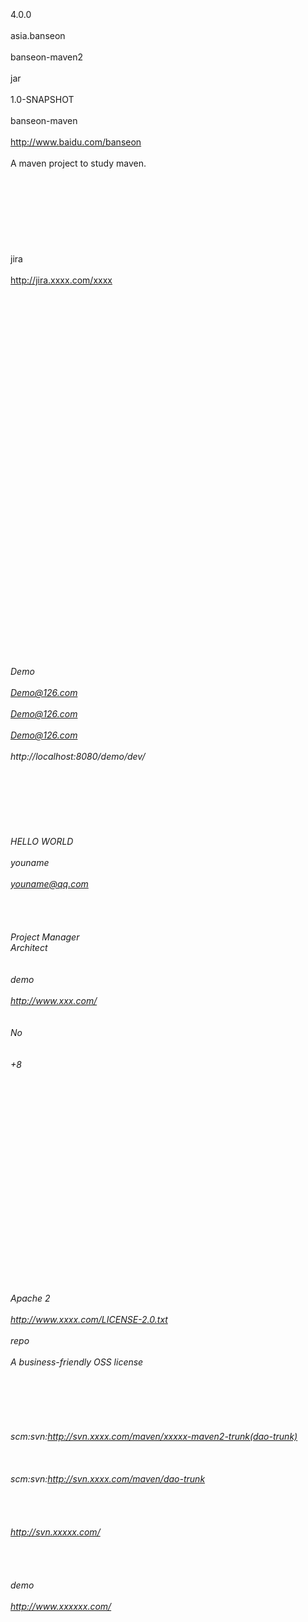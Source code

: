 <project xmlns="http://maven.apache.org/POM/4.0.0" xmlns:xsi="http://www.w3.org/2001/XMLSchema-instance"  
    xsi:schemaLocation="http://maven.apache.org/POM/4.0.0 http://maven.apache.org/xsd/maven-4.0.0.xsd">  
    <!--父项目的坐标。如果项目中没有规定某个元素的值，那么父项目中的对应值即为项目的默认值。 坐标包括group ID，artifact ID和 version。 -->  
    <parent>  
        <!--被继承的父项目的构件标识符 -->  
        <artifactId />  
        <!--被继承的父项目的全球唯一标识符 -->  
        <groupId />  
        <!--被继承的父项目的版本 -->  
        <version />  
        <!--父项目的pom.xml文件的相对路径。相对路径允许你选择一个不同的路径。默认值是../pom.xml。Maven首先在构建当前项目的地方寻找父项目的pom，其次在文件系统的这个位置（relativePath位置），然后在本地仓库，最后在远程仓库寻找父项目的pom。 -->  
        <relativePath />  
    </parent>  
    <!--声明项目描述符遵循哪一个POM模型版本。模型本身的版本很少改变，虽然如此，但它仍然是必不可少的，这是为了当Maven引入了新的特性或者其他模型变更的时候，确保稳定性。 -->  
    <modelVersion>4.0.0</modelVersion>  
    <!--项目的全球唯一标识符，通常使用全限定的包名区分该项目和其他项目。并且构建时生成的路径也是由此生成， 如com.mycompany.app生成的相对路径为：/com/mycompany/app -->  
    <groupId>asia.banseon</groupId>  
    <!--构件的标识符，它和group ID一起唯一标识一个构件。换句话说，你不能有两个不同的项目拥有同样的artifact ID和groupID；在某个特定的group   
        ID下，artifact ID也必须是唯一的。构件是项目产生的或使用的一个东西，Maven为项目产生的构件包括：JARs，源码，二进制发布和WARs等。 -->  
    <artifactId>banseon-maven2</artifactId>  
    <!--项目产生的构件类型，例如jar、war、ear、pom。插件可以创建他们自己的构件类型，所以前面列的不是全部构件类型 -->  
    <packaging>jar</packaging>  
    <!--项目当前版本，格式为:主版本.次版本.增量版本-限定版本号 -->  
    <version>1.0-SNAPSHOT</version>  
    <!--项目的名称, Maven产生的文档用 -->  
    <name>banseon-maven</name>  
    <!--项目主页的URL, Maven产生的文档用 -->  
    <url>http://www.baidu.com/banseon</url>  
    <!--项目的详细描述, Maven 产生的文档用。 当这个元素能够用HTML格式描述时（例如，CDATA中的文本会被解析器忽略，就可以包含HTML标签），   
        不鼓励使用纯文本描述。如果你需要修改产生的web站点的索引页面，你应该修改你自己的索引页文件，而不是调整这里的文档。 -->  
    <description>A maven project to study maven.</description>  
    <!--描述了这个项目构建环境中的前提条件。 -->  
    <prerequisites>  
        <!--构建该项目或使用该插件所需要的Maven的最低版本 -->  
        <maven />  
    </prerequisites>  
    <!--项目的问题管理系统(Bugzilla, Jira, Scarab,或任何你喜欢的问题管理系统)的名称和URL，本例为 jira -->  
    <issueManagement>  
        <!--问题管理系统（例如jira）的名字， -->  
        <system>jira</system>  
        <!--该项目使用的问题管理系统的URL -->  
        <url>http://jira.xxxx.com/xxxx</url>  
    </issueManagement>  
    <!--项目持续集成信息 -->  
    <ciManagement>  
        <!--持续集成系统的名字，例如continuum -->  
        <system />  
        <!--该项目使用的持续集成系统的URL（如果持续集成系统有web接口的话）。 -->  
        <url />  
        <!--构建完成时，需要通知的开发者/用户的配置项。包括被通知者信息和通知条件（错误，失败，成功，警告） -->  
        <notifiers>  
            <!--配置一种方式，当构建中断时，以该方式通知用户/开发者 -->  
            <notifier>  
                <!--传送通知的途径 -->  
                <type />  
                <!--发生错误时是否通知 -->  
                <sendOnError />  
                <!--构建失败时是否通知 -->  
                <sendOnFailure />  
                <!--构建成功时是否通知 -->  
                <sendOnSuccess />  
                <!--发生警告时是否通知 -->  
                <sendOnWarning />  
                <!--不赞成使用。通知发送到哪里 -->  
                <address />  
                <!--扩展配置项 -->  
                <configuration />  
            </notifier>  
        </notifiers>  
    </ciManagement>  
    <!--项目创建年份，4位数字。当产生版权信息时需要使用这个值。 -->  
    <inceptionYear />  
    <!--项目相关邮件列表信息 -->  
    <mailingLists>  
        <!--该元素描述了项目相关的所有邮件列表。自动产生的网站引用这些信息。 -->  
        <mailingList>  
            <!--邮件的名称 -->  
            <name>Demo</name>  
            <!--发送邮件的地址或链接，如果是邮件地址，创建文档时，mailto: 链接会被自动创建 -->  
            <post>Demo@126.com</post>  
            <!--订阅邮件的地址或链接，如果是邮件地址，创建文档时，mailto: 链接会被自动创建 -->  
            <subscribe>Demo@126.com</subscribe>  
            <!--取消订阅邮件的地址或链接，如果是邮件地址，创建文档时，mailto: 链接会被自动创建 -->  
            <unsubscribe>Demo@126.com</unsubscribe>  
            <!--你可以浏览邮件信息的URL -->  
            <archive>http://localhost:8080/demo/dev/</archive>  
        </mailingList>  
    </mailingLists>  
    <!--项目开发者列表 -->  
    <developers>  
        <!--某个项目开发者的信息 -->  
        <developer>  
            <!--SCM里项目开发者的唯一标识符 -->  
            <id>HELLO WORLD</id>  
            <!--项目开发者的全名 -->  
            <name>youname</name>  
            <!--项目开发者的email -->  
            <email>youname@qq.com</email>  
            <!--项目开发者的主页的URL -->  
            <url />  
            <!--项目开发者在项目中扮演的角色，角色元素描述了各种角色 -->  
            <roles>  
                <role>Project Manager</role>  
                <role>Architect</role>  
            </roles>  
            <!--项目开发者所属组织 -->  
            <organization>demo</organization>  
            <!--项目开发者所属组织的URL -->  
            <organizationUrl>http://www.xxx.com/</organizationUrl>  
            <!--项目开发者属性，如即时消息如何处理等 -->  
            <properties>  
                <dept>No</dept>  
            </properties>  
            <!--项目开发者所在时区， -11到12范围内的整数。 -->  
            <timezone>+8</timezone>  
        </developer>  
    </developers>  
    <!--项目的其他贡献者列表 -->  
    <contributors>  
        <!--项目的其他贡献者。参见developers/developer元素 -->  
        <contributor>  
            <name />  
            <email />  
            <url />  
            <organization />  
            <organizationUrl />  
            <roles />  
            <timezone />  
            <properties />  
        </contributor>  
    </contributors>  
    <!--该元素描述了项目所有License列表。 应该只列出该项目的license列表，不要列出依赖项目的 license列表。如果列出多个license，用户可以选择它们中的一个而不是接受所有license。 -->  
    <licenses>  
        <!--描述了项目的license，用于生成项目的web站点的license页面，其他一些报表和validation也会用到该元素。 -->  
        <license>  
            <!--license用于法律上的名称 -->  
            <name>Apache 2</name>  
            <!--官方的license正文页面的URL -->  
            <url>http://www.xxxx.com/LICENSE-2.0.txt</url>  
            <!--项目分发的主要方式： repo，可以从Maven库下载 manual， 用户必须手动下载和安装依赖 -->  
            <distribution>repo</distribution>  
            <!--关于license的补充信息 -->  
            <comments>A business-friendly OSS license</comments>  
        </license>  
    </licenses>  
    <!--SCM(Source Control Management)标签允许你配置你的代码库，供Maven web站点和其它插件使用。 -->  
    <scm>  
        <!--SCM的URL,该URL描述了版本库和如何连接到版本库。欲知详情，请看SCMs提供的URL格式和列表。该连接只读。 -->  
        <connection>  
            scm:svn:http://svn.xxxx.com/maven/xxxxx-maven2-trunk(dao-trunk)     
        </connection>  
        <!--给开发者使用的，类似connection元素。即该连接不仅仅只读 -->  
        <developerConnection>  
            scm:svn:http://svn.xxxx.com/maven/dao-trunk     
        </developerConnection>  
        <!--当前代码的标签，在开发阶段默认为HEAD -->  
        <tag />  
        <!--指向项目的可浏览SCM库（例如ViewVC或者Fisheye）的URL。 -->  
        <url>http://svn.xxxxx.com/</url>  
    </scm>  
    <!--描述项目所属组织的各种属性。Maven产生的文档用 -->  
    <organization>  
        <!--组织的全名 -->  
        <name>demo</name>  
        <!--组织主页的URL -->  
        <url>http://www.xxxxxx.com/</url>  
    </organization>  
    <!--构建项目需要的信息 -->  
    <build>  
        <!--该元素设置了项目源码目录，当构建项目的时候，构建系统会编译目录里的源码。该路径是相对于pom.xml的相对路径。 -->  
        <sourceDirectory />  
        <!--该元素设置了项目脚本源码目录，该目录和源码目录不同：绝大多数情况下，该目录下的内容 会被拷贝到输出目录(因为脚本是被解释的，而不是被编译的)。 -->  
        <scriptSourceDirectory />  
        <!--该元素设置了项目单元测试使用的源码目录，当测试项目的时候，构建系统会编译目录里的源码。该路径是相对于pom.xml的相对路径。 -->  
        <testSourceDirectory />  
        <!--被编译过的应用程序class文件存放的目录。 -->  
        <outputDirectory />  
        <!--被编译过的测试class文件存放的目录。 -->  
        <testOutputDirectory />  
        <!--使用来自该项目的一系列构建扩展 -->  
        <extensions>  
            <!--描述使用到的构建扩展。 -->  
            <extension>  
                <!--构建扩展的groupId -->  
                <groupId />  
                <!--构建扩展的artifactId -->  
                <artifactId />  
                <!--构建扩展的版本 -->  
                <version />  
            </extension>  
        </extensions>  
        <!--当项目没有规定目标（Maven2 叫做阶段）时的默认值 -->  
        <defaultGoal />  
        <!--这个元素描述了项目相关的所有资源路径列表，例如和项目相关的属性文件，这些资源被包含在最终的打包文件里。 -->  
        <resources>  
            <!--这个元素描述了项目相关或测试相关的所有资源路径 -->  
            <resource>  
                <!--描述了资源的目标路径。该路径相对target/classes目录（例如${project.build.outputDirectory}）。举个例子，如果你想资源在特定的包里(org.apache.maven.messages)，你就必须该元素设置为org/apache/maven/messages。然而，如果你只是想把资源放到源码目录结构里，就不需要该配置。 -->  
                <targetPath />  
                <!--是否使用参数值代替参数名。参数值取自properties元素或者文件里配置的属性，文件在filters元素里列出。 -->  
                <filtering />  
                <!--描述存放资源的目录，该路径相对POM路径 -->  
                <directory />  
                <!--包含的模式列表，例如**/*.xml. -->  
                <includes />  
                <!--排除的模式列表，例如**/*.xml -->  
                <excludes />  
            </resource>  
        </resources>  
        <!--这个元素描述了单元测试相关的所有资源路径，例如和单元测试相关的属性文件。 -->  
        <testResources>  
            <!--这个元素描述了测试相关的所有资源路径，参见build/resources/resource元素的说明 -->  
            <testResource>  
                <targetPath />  
                <filtering />  
                <directory />  
                <includes />  
                <excludes />  
            </testResource>  
        </testResources>  
        <!--构建产生的所有文件存放的目录 -->  
        <directory />  
        <!--产生的构件的文件名，默认值是${artifactId}-${version}。 -->  
        <finalName />  
        <!--当filtering开关打开时，使用到的过滤器属性文件列表 -->  
        <filters />  
        <!--子项目可以引用的默认插件信息。该插件配置项直到被引用时才会被解析或绑定到生命周期。给定插件的任何本地配置都会覆盖这里的配置 -->  
        <pluginManagement>  
            <!--使用的插件列表 。 -->  
            <plugins>  
                <!--plugin元素包含描述插件所需要的信息。 -->  
                <plugin>  
                    <!--插件在仓库里的group ID -->  
                    <groupId />  
                    <!--插件在仓库里的artifact ID -->  
                    <artifactId />  
                    <!--被使用的插件的版本（或版本范围） -->  
                    <version />  
                    <!--是否从该插件下载Maven扩展（例如打包和类型处理器），由于性能原因，只有在真需要下载时，该元素才被设置成enabled。 -->  
                    <extensions />  
                    <!--在构建生命周期中执行一组目标的配置。每个目标可能有不同的配置。 -->  
                    <executions>  
                        <!--execution元素包含了插件执行需要的信息 -->  
                        <execution>  
                            <!--执行目标的标识符，用于标识构建过程中的目标，或者匹配继承过程中需要合并的执行目标 -->  
                            <id />  
                            <!--绑定了目标的构建生命周期阶段，如果省略，目标会被绑定到源数据里配置的默认阶段 -->  
                            <phase />  
                            <!--配置的执行目标 -->  
                            <goals />  
                            <!--配置是否被传播到子POM -->  
                            <inherited />  
                            <!--作为DOM对象的配置 -->  
                            <configuration />  
                        </execution>  
                    </executions>  
                    <!--项目引入插件所需要的额外依赖 -->  
                    <dependencies>  
                        <!--参见dependencies/dependency元素 -->  
                        <dependency>......</dependency>  
                    </dependencies>  
                    <!--任何配置是否被传播到子项目 -->  
                    <inherited />  
                    <!--作为DOM对象的配置 -->  
                    <configuration />  
                </plugin>  
            </plugins>  
        </pluginManagement>  
        <!--使用的插件列表 -->  
        <plugins>  
            <!--参见build/pluginManagement/plugins/plugin元素 -->  
            <plugin>  
                <groupId />  
                <artifactId />  
                <version />  
                <extensions />  
                <executions>  
                    <execution>  
                        <id />  
                        <phase />  
                        <goals />  
                        <inherited />  
                        <configuration />  
                    </execution>  
                </executions>  
                <dependencies>  
                    <!--参见dependencies/dependency元素 -->  
                    <dependency>......</dependency>  
                </dependencies>  
                <goals />  
                <inherited />  
                <configuration />  
            </plugin>  
        </plugins>  
    </build>  
    <!--在列的项目构建profile，如果被激活，会修改构建处理 -->  
    <profiles>  
        <!--根据环境参数或命令行参数激活某个构建处理 -->  
        <profile>  
            <!--构建配置的唯一标识符。即用于命令行激活，也用于在继承时合并具有相同标识符的profile。 -->  
            <id />  
            <!--自动触发profile的条件逻辑。Activation是profile的开启钥匙。profile的力量来自于它 能够在某些特定的环境中自动使用某些特定的值；这些环境通过activation元素指定。activation元素并不是激活profile的唯一方式。 -->  
            <activation>  
                <!--profile默认是否激活的标志 -->  
                <activeByDefault />  
                <!--当匹配的jdk被检测到，profile被激活。例如，1.4激活JDK1.4，1.4.0_2，而!1.4激活所有版本不是以1.4开头的JDK。 -->  
                <jdk />  
                <!--当匹配的操作系统属性被检测到，profile被激活。os元素可以定义一些操作系统相关的属性。 -->  
                <os>  
                    <!--激活profile的操作系统的名字 -->  
                    <name>Windows XP</name>  
                    <!--激活profile的操作系统所属家族(如 'windows') -->  
                    <family>Windows</family>  
                    <!--激活profile的操作系统体系结构 -->  
                    <arch>x64</arch>  
                    <!--激活profile的操作系统版本 -->  
                    <version>6.1.7100</version>  
                </os>  
                <!--如果Maven检测到某一个属性（其值可以在POM中通过${名称}引用），其拥有对应的名称和值，Profile就会被激活。如果值 字段是空的，那么存在属性名称字段就会激活profile，否则按区分大小写方式匹配属性值字段 -->  
                <property>  
                    <!--激活profile的属性的名称 -->  
                    <name>mavenVersion</name>  
                    <!--激活profile的属性的值 -->  
                    <value>2.0.3</value>  
                </property>  
                <!--提供一个文件名，通过检测该文件的存在或不存在来激活profile。missing检查文件是否存在，如果不存在则激活 profile。另一方面，exists则会检查文件是否存在，如果存在则激活profile。 -->  
                <file>  
                    <!--如果指定的文件存在，则激活profile。 -->  
                    <exists>/usr/local/xxxx/xxxx-home/tomcat/maven-guide-zh-to-production/workspace/  
                    </exists>  
                    <!--如果指定的文件不存在，则激活profile。 -->  
                    <missing>/usr/local/xxxx/xxxx-home/tomcat/maven-guide-zh-to-production/workspace/  
                    </missing>  
                </file>  
            </activation>  
            <!--构建项目所需要的信息。参见build元素 -->  
            <build>  
                <defaultGoal />  
                <resources>  
                    <resource>  
                        <targetPath />  
                        <filtering />  
                        <directory />  
                        <includes />  
                        <excludes />  
                    </resource>  
                </resources>  
                <testResources>  
                    <testResource>  
                        <targetPath />  
                        <filtering />  
                        <directory />  
                        <includes />  
                        <excludes />  
                    </testResource>  
                </testResources>  
                <directory />  
                <finalName />  
                <filters />  
                <pluginManagement>  
                    <plugins>  
                        <!--参见build/pluginManagement/plugins/plugin元素 -->  
                        <plugin>  
                            <groupId />  
                            <artifactId />  
                            <version />  
                            <extensions />  
                            <executions>  
                                <execution>  
                                    <id />  
                                    <phase />  
                                    <goals />  
                                    <inherited />  
                                    <configuration />  
                                </execution>  
                            </executions>  
                            <dependencies>  
                                <!--参见dependencies/dependency元素 -->  
                                <dependency>......</dependency>  
                            </dependencies>  
                            <goals />  
                            <inherited />  
                            <configuration />  
                        </plugin>  
                    </plugins>  
                </pluginManagement>  
                <plugins>  
                    <!--参见build/pluginManagement/plugins/plugin元素 -->  
                    <plugin>  
                        <groupId />  
                        <artifactId />  
                        <version />  
                        <extensions />  
                        <executions>  
                            <execution>  
                                <id />  
                                <phase />  
                                <goals />  
                                <inherited />  
                                <configuration />  
                            </execution>  
                        </executions>  
                        <dependencies>  
                            <!--参见dependencies/dependency元素 -->  
                            <dependency>......</dependency>  
                        </dependencies>  
                        <goals />  
                        <inherited />  
                        <configuration />  
                    </plugin>  
                </plugins>  
            </build>  
            <!--模块（有时称作子项目） 被构建成项目的一部分。列出的每个模块元素是指向该模块的目录的相对路径 -->  
            <modules />  
            <!--发现依赖和扩展的远程仓库列表。 -->  
            <repositories>  
                <!--参见repositories/repository元素 -->  
                <repository>  
                    <releases>  
                        <enabled />  
                        <updatePolicy />  
                        <checksumPolicy />  
                    </releases>  
                    <snapshots>  
                        <enabled />  
                        <updatePolicy />  
                        <checksumPolicy />  
                    </snapshots>  
                    <id />  
                    <name />  
                    <url />  
                    <layout />  
                </repository>  
            </repositories>  
            <!--发现插件的远程仓库列表，这些插件用于构建和报表 -->  
            <pluginRepositories>  
                <!--包含需要连接到远程插件仓库的信息.参见repositories/repository元素 -->  
                <pluginRepository>  
                    <releases>  
                        <enabled />  
                        <updatePolicy />  
                        <checksumPolicy />  
                    </releases>  
                    <snapshots>  
                        <enabled />  
                        <updatePolicy />  
                        <checksumPolicy />  
                    </snapshots>  
                    <id />  
                    <name />  
                    <url />  
                    <layout />  
                </pluginRepository>  
            </pluginRepositories>  
            <!--该元素描述了项目相关的所有依赖。 这些依赖组成了项目构建过程中的一个个环节。它们自动从项目定义的仓库中下载。要获取更多信息，请看项目依赖机制。 -->  
            <dependencies>  
                <!--参见dependencies/dependency元素 -->  
                <dependency>......</dependency>  
            </dependencies>  
            <!--不赞成使用. 现在Maven忽略该元素. -->  
            <reports />  
            <!--该元素包括使用报表插件产生报表的规范。当用户执行“mvn site”，这些报表就会运行。 在页面导航栏能看到所有报表的链接。参见reporting元素 -->  
            <reporting>......</reporting>  
            <!--参见dependencyManagement元素 -->  
            <dependencyManagement>  
                <dependencies>  
                    <!--参见dependencies/dependency元素 -->  
                    <dependency>......</dependency>  
                </dependencies>  
            </dependencyManagement>  
            <!--参见distributionManagement元素 -->  
            <distributionManagement>......</distributionManagement>  
            <!--参见properties元素 -->  
            <properties />  
        </profile>  
    </profiles>  
    <!--模块（有时称作子项目） 被构建成项目的一部分。列出的每个模块元素是指向该模块的目录的相对路径 -->  
    <modules />  
    <!--发现依赖和扩展的远程仓库列表。 -->  
    <repositories>  
        <!--包含需要连接到远程仓库的信息 -->  
        <repository>  
            <!--如何处理远程仓库里发布版本的下载 -->  
            <releases>  
                <!--true或者false表示该仓库是否为下载某种类型构件（发布版，快照版）开启。 -->  
                <enabled />  
                <!--该元素指定更新发生的频率。Maven会比较本地POM和远程POM的时间戳。这里的选项是：always（一直），daily（默认，每日），interval：X（这里X是以分钟为单位的时间间隔），或者never（从不）。 -->  
                <updatePolicy />  
                <!--当Maven验证构件校验文件失败时该怎么做：ignore（忽略），fail（失败），或者warn（警告）。 -->  
                <checksumPolicy />  
            </releases>  
            <!--如何处理远程仓库里快照版本的下载。有了releases和snapshots这两组配置，POM就可以在每个单独的仓库中，为每种类型的构件采取不同的策略。例如，可能有人会决定只为开发目的开启对快照版本下载的支持。参见repositories/repository/releases元素 -->  
            <snapshots>  
                <enabled />  
                <updatePolicy />  
                <checksumPolicy />  
            </snapshots>  
            <!--远程仓库唯一标识符。可以用来匹配在settings.xml文件里配置的远程仓库 -->  
            <id>banseon-repository-proxy</id>  
            <!--远程仓库名称 -->  
            <name>banseon-repository-proxy</name>  
            <!--远程仓库URL，按protocol://hostname/path形式 -->  
            <url>http://10.10.10.123:8080/repository/</url>  
            <!--用于定位和排序构件的仓库布局类型-可以是default（默认）或者legacy（遗留）。Maven 2为其仓库提供了一个默认的布局；然而，Maven   
                1.x有一种不同的布局。我们可以使用该元素指定布局是default（默认）还是legacy（遗留）。 -->  
            <layout>default</layout>  
        </repository>  
    </repositories>  
    <!--发现插件的远程仓库列表，这些插件用于构建和报表 -->  
    <pluginRepositories>  
        <!--包含需要连接到远程插件仓库的信息.参见repositories/repository元素 -->  
        <pluginRepository>......</pluginRepository>  
    </pluginRepositories>  
  
    <!--该元素描述了项目相关的所有依赖。 这些依赖组成了项目构建过程中的一个个环节。它们自动从项目定义的仓库中下载。要获取更多信息，请看项目依赖机制。 -->  
    <dependencies>  
        <dependency>  
            <!--依赖的group ID -->  
            <groupId>org.apache.maven</groupId>  
            <!--依赖的artifact ID -->  
            <artifactId>maven-artifact</artifactId>  
            <!--依赖的版本号。 在Maven 2里, 也可以配置成版本号的范围。 -->  
            <version>3.8.1</version>  
            <!--依赖类型，默认类型是jar。它通常表示依赖的文件的扩展名，但也有例外。一个类型可以被映射成另外一个扩展名或分类器。类型经常和使用的打包方式对应，尽管这也有例外。一些类型的例子：jar，war，ejb-client和test-jar。如果设置extensions为   
                true，就可以在plugin里定义新的类型。所以前面的类型的例子不完整。 -->  
            <type>jar</type>  
            <!--依赖的分类器。分类器可以区分属于同一个POM，但不同构建方式的构件。分类器名被附加到文件名的版本号后面。例如，如果你想要构建两个单独的构件成JAR，一个使用Java   
                1.4编译器，另一个使用Java 6编译器，你就可以使用分类器来生成两个单独的JAR构件。 -->  
            <classifier></classifier>  
            <!--依赖范围。在项目发布过程中，帮助决定哪些构件被包括进来。欲知详情请参考依赖机制。 - compile ：默认范围，用于编译 - provided：类似于编译，但支持你期待jdk或者容器提供，类似于classpath   
                - runtime: 在执行时需要使用 - test: 用于test任务时使用 - system: 需要外在提供相应的元素。通过systemPath来取得   
                - systemPath: 仅用于范围为system。提供相应的路径 - optional: 当项目自身被依赖时，标注依赖是否传递。用于连续依赖时使用 -->  
            <scope>test</scope>  
            <!--仅供system范围使用。注意，不鼓励使用这个元素，并且在新的版本中该元素可能被覆盖掉。该元素为依赖规定了文件系统上的路径。需要绝对路径而不是相对路径。推荐使用属性匹配绝对路径，例如${java.home}。 -->  
            <systemPath></systemPath>  
            <!--当计算传递依赖时， 从依赖构件列表里，列出被排除的依赖构件集。即告诉maven你只依赖指定的项目，不依赖项目的依赖。此元素主要用于解决版本冲突问题 -->  
            <exclusions>  
                <exclusion>  
                    <artifactId>spring-core</artifactId>  
                    <groupId>org.springframework</groupId>  
                </exclusion>  
            </exclusions>  
            <!--可选依赖，如果你在项目B中把C依赖声明为可选，你就需要在依赖于B的项目（例如项目A）中显式的引用对C的依赖。可选依赖阻断依赖的传递性。 -->  
            <optional>true</optional>  
        </dependency>  
    </dependencies>  
    <!--不赞成使用. 现在Maven忽略该元素. -->  
    <reports></reports>  
    <!--该元素描述使用报表插件产生报表的规范。当用户执行“mvn site”，这些报表就会运行。 在页面导航栏能看到所有报表的链接。 -->  
    <reporting>  
        <!--true，则，网站不包括默认的报表。这包括“项目信息”菜单中的报表。 -->  
        <excludeDefaults />  
        <!--所有产生的报表存放到哪里。默认值是${project.build.directory}/site。 -->  
        <outputDirectory />  
        <!--使用的报表插件和他们的配置。 -->  
        <plugins>  
            <!--plugin元素包含描述报表插件需要的信息 -->  
            <plugin>  
                <!--报表插件在仓库里的group ID -->  
                <groupId />  
                <!--报表插件在仓库里的artifact ID -->  
                <artifactId />  
                <!--被使用的报表插件的版本（或版本范围） -->  
                <version />  
                <!--任何配置是否被传播到子项目 -->  
                <inherited />  
                <!--报表插件的配置 -->  
                <configuration />  
                <!--一组报表的多重规范，每个规范可能有不同的配置。一个规范（报表集）对应一个执行目标 。例如，有1，2，3，4，5，6，7，8，9个报表。1，2，5构成A报表集，对应一个执行目标。2，5，8构成B报表集，对应另一个执行目标 -->  
                <reportSets>  
                    <!--表示报表的一个集合，以及产生该集合的配置 -->  
                    <reportSet>  
                        <!--报表集合的唯一标识符，POM继承时用到 -->  
                        <id />  
                        <!--产生报表集合时，被使用的报表的配置 -->  
                        <configuration />  
                        <!--配置是否被继承到子POMs -->  
                        <inherited />  
                        <!--这个集合里使用到哪些报表 -->  
                        <reports />  
                    </reportSet>  
                </reportSets>  
            </plugin>  
        </plugins>  
    </reporting>  
    <!--继承自该项目的所有子项目的默认依赖信息。这部分的依赖信息不会被立即解析,而是当子项目声明一个依赖（必须描述group ID和artifact   
        ID信息），如果group ID和artifact ID以外的一些信息没有描述，则通过group ID和artifact ID匹配到这里的依赖，并使用这里的依赖信息。 -->  
    <dependencyManagement>  
        <dependencies>  
            <!--参见dependencies/dependency元素 -->  
            <dependency>......</dependency>  
        </dependencies>  
    </dependencyManagement>  
    <!--项目分发信息，在执行mvn deploy后表示要发布的位置。有了这些信息就可以把网站部署到远程服务器或者把构件部署到远程仓库。 -->  
    <distributionManagement>  
        <!--部署项目产生的构件到远程仓库需要的信息 -->  
        <repository>  
            <!--是分配给快照一个唯一的版本号（由时间戳和构建流水号）？还是每次都使用相同的版本号？参见repositories/repository元素 -->  
            <uniqueVersion />  
            <id>xxx-maven2</id>  
            <name>xxx maven2</name>  
            <url>file://${basedir}/target/deploy</url>  
            <layout />  
        </repository>  
        <!--构件的快照部署到哪里？如果没有配置该元素，默认部署到repository元素配置的仓库，参见distributionManagement/repository元素 -->  
        <snapshotRepository>  
            <uniqueVersion />  
            <id>xxx-maven2</id>  
            <name>xxx-maven2 Snapshot Repository</name>  
            <url>scp://svn.xxxx.com/xxx:/usr/local/maven-snapshot</url>  
            <layout />  
        </snapshotRepository>  
        <!--部署项目的网站需要的信息 -->  
        <site>  
            <!--部署位置的唯一标识符，用来匹配站点和settings.xml文件里的配置 -->  
            <id>banseon-site</id>  
            <!--部署位置的名称 -->  
            <name>business api website</name>  
            <!--部署位置的URL，按protocol://hostname/path形式 -->  
            <url>  
                scp://svn.baidu.com/xxx:/var/www/localhost/web     
            </url>  
        </site>  
        <!--项目下载页面的URL。如果没有该元素，用户应该参考主页。使用该元素的原因是：帮助定位那些不在仓库里的构件（由于license限制）。 -->  
        <downloadUrl />  
        <!--如果构件有了新的group ID和artifact ID（构件移到了新的位置），这里列出构件的重定位信息。 -->  
        <relocation>  
            <!--构件新的group ID -->  
            <groupId />  
            <!--构件新的artifact ID -->  
            <artifactId />  
            <!--构件新的版本号 -->  
            <version />  
            <!--显示给用户的，关于移动的额外信息，例如原因。 -->  
            <message />  
        </relocation>  
        <!--给出该构件在远程仓库的状态。不得在本地项目中设置该元素，因为这是工具自动更新的。有效的值有：none（默认），converted（仓库管理员从Maven   
            1 POM转换过来），partner（直接从伙伴Maven 2仓库同步过来），deployed（从Maven 2实例部署），verified（被核实时正确的和最终的）。 -->  
        <status />  
    </distributionManagement>  
    <!--以值替代名称，Properties可以在整个POM中使用，也可以作为触发条件（见settings.xml配置文件里activation元素的说明）。格式是<name>value</name>。 -->  
    <properties />  
</project>   

